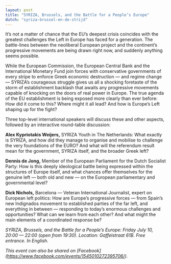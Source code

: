 ```yaml
---
layout: post
title: "SYRIZA, Brussels, and the Battle for a People’s Europe"
dutch: "syriza-brussel-en-de-strijd"
---
```


It’s not a matter of chance that the EU’s deepest crisis coincides with
the greatest challenges the Left in Europe has faced for a generation. The
battle-lines between the neoliberal European project and the continent’s
progressive movements are being drawn right now, and suddenly anything
seems possible.

While the European Commission, the European Central Bank and the
International Monetary Fund join forces with conservative governments of
every stripe to enforce Greek economic destruction — and regime change —
SYRIZA’s courageous struggle gives us all a shocking foretaste of the
storm of establishment backlash that awaits any progressive movements
capable of knocking on the doors of real power in Europe. The true agenda
of the EU establishment is being exposed more clearly than ever before:
How did it come to this? Where might it all lead? And how is Europe’s Left
shaping up for the fight?

Three top-level international speakers will discuss these and other
aspects, followed by an interactive round-table discussion:

**Alex Kypriotakis Weijers,** SYRIZA Youth in The Netherlands: What
exactly is SYRIZA, and how did they manage to organise and mobilise to
challenge the very foundations of the EURO? And what will the referendum
result mean for the government, SYRIZA itself, and the broader Greek left?

**Dennis de Jong,** Member of the European Parliament for the Dutch
Socialist Party: How is this deeply ideological battle being expressed
within the structures of Europe itself, and what chances offer themselves
for the genuine left — both old and new — on the European parliamentary
and governmental level?

**Dick Nichols,** Barcelona — Veteran International Journalist, expert on
European left politics: How are Europe’s progressive forces — from Spain’s
new Indignados movement to established parties of the far left, and
everything in between — responding to today’s enormous challenges and
opportunities? What can we learn from each other? And what might the main
elements of a coordinated response be?

_SYRIZA, Brussels, and the Battle for a People’s Europe: Friday July 10, 20:00
— 22:00 (open from 19:30). Location: Gaffelstraat 61B. Free entrance. In English._

_This event can also be shared on [Facebook] (https://www.facebook.com/events/1545010272395706/)._
